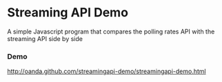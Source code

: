 Streaming API Demo
==================

A simple Javascript program that compares the polling rates API with the streaming API side by side

### Demo

http://oanda.github.com/streamingapi-demo/streamingapi-demo.html